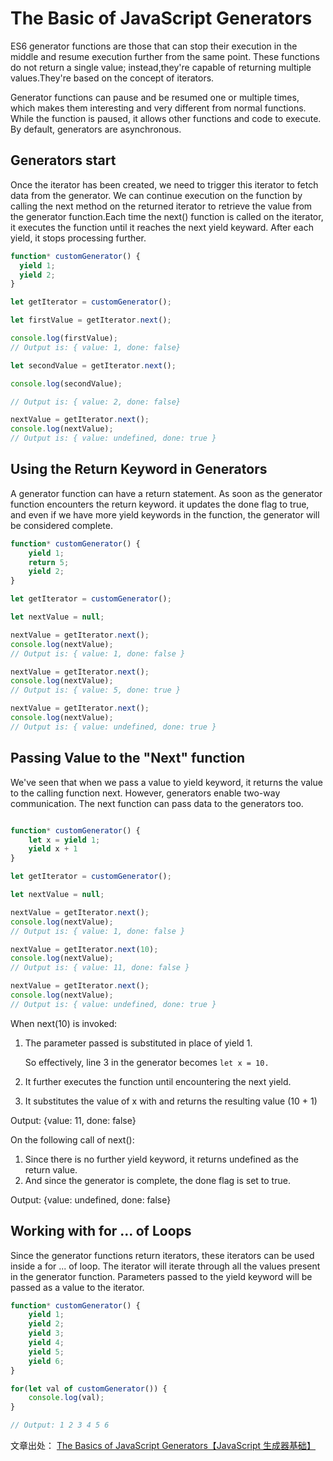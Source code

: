 # The Basic of JavaScript Generators

ES6 generator functions are those that can stop their execution in the middle and resume execution further from the same point. These functions do not return a single value; instead,they're capable of returning multiple values.They're based on the concept of iterators.

Generator functions can pause and be resumed one or multiple times, which makes them interesting and very different from normal functions. While the function is paused, it allows other functions and code to execute. By default, generators are asynchronous.

## Generators start

Once the iterator has been created, we need to trigger this iterator to fetch data from the generator. We can continue execution on the function by calling the next method on the returned iterator to retrieve the value from the generator function.Each time the next() function is called on the iterator, it executes the function until it reaches the next yield keyward. After each yield, it stops processing further.

```js
function* customGenerator() {
  yield 1;
  yield 2;
}

let getIterator = customGenerator();

let firstValue = getIterator.next();

console.log(firstValue);
// Output is: { value: 1, done: false}

let secondValue = getIterator.next();

console.log(secondValue);  

// Output is: { value: 2, done: false}

nextValue = getIterator.next();
console.log(nextValue);  
// Output is: { value: undefined, done: true }
```

## Using the Return Keyword in Generators 

A generator function can have a return statement. As soon as the generator function encounters the return keyword. it updates the done flag to true, and even if we have more yield keywords in the function, the generator will be considered complete.

```js
function* customGenerator() {
    yield 1;
    return 5;
    yield 2;
}

let getIterator = customGenerator();

let nextValue = null;

nextValue = getIterator.next();
console.log(nextValue);
// Output is: { value: 1, done: false }

nextValue = getIterator.next();
console.log(nextValue);
// Output is: { value: 5, done: true }

nextValue = getIterator.next();
console.log(nextValue);  
// Output is: { value: undefined, done: true }
```

## Passing Value to the "Next" function

We've seen that when we pass a value to yield keyword, it returns the value to the calling function next. However, generators enable two-way communication. The next function can pass data to the generators too.

```js

function* customGenerator() {
    let x = yield 1;
    yield x + 1
}

let getIterator = customGenerator();

let nextValue = null;

nextValue = getIterator.next();
console.log(nextValue);  
// Output is: { value: 1, done: false }

nextValue = getIterator.next(10);
console.log(nextValue);  
// Output is: { value: 11, done: false }

nextValue = getIterator.next();
console.log(nextValue);
// Output is: { value: undefined, done: true }
```

When next(10) is invoked:

1. The parameter passed is substituted in place of yield 1.

    So effectively, line 3 in the generator becomes `let x = 10.`

2. It further executes the function until encountering the next yield.

3. It substitutes the value of x with and returns the resulting value (10 + 1)

Output: {value: 11, done: false}

On the following call of next():

1. Since there is no further yield keyword, it returns undefined as the return value.
2. And since the generator is complete, the done flag is set to true.

Output: {value: undefined, done: false}

## Working with for ... of Loops

Since the generator functions return iterators, these iterators can be used inside a for ... of loop. The iterator will iterate through all the values present in the generator function. Parameters passed to the yield keyword will be passed as a value to the iterator.

```js
function* customGenerator() {
    yield 1;
    yield 2;
    yield 3;
    yield 4;
    yield 5;
    yield 6;
}

for(let val of customGenerator()) {
    console.log(val);
}

// Output: 1 2 3 4 5 6
```

文章出处：
[The Basics of JavaScript Generators【JavaScript 生成器基础】](https://medium.com/better-programming/the-basics-of-javascript-generators-f89c9b0e8d72)
